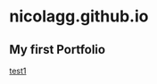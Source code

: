 # nicolagg.github.io
## My first Portfolio
<a href="https://nicolagg.github.io/PCDE-Activity-9.1">test1</a>
